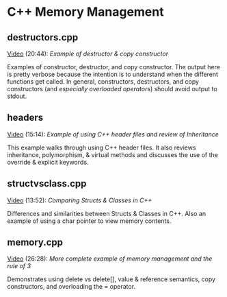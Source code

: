 # C++ Memory Management

## destructors.cpp

[Video](https://youtu.be/M48fMs8LAkg) (20:44): *Example of destructor & copy constructor*

Examples of constructor, destructor, and copy constructor.  The output here is pretty verbose because the intention is to understand when the different functions get called.  In general, constructors, destructors, and copy constructors (and *especially overloaded operators*) should avoid output to stdout.

## headers

[Video](https://youtu.be/JVFjEJidilE) (15:14): *Example of using C++ header files and review of Inheritance*

This example walks through using C++ header files.  It also reviews inheritance, polymorphism, & virtual methods and discusses the use of the override & explicit keywords.

## structvsclass.cpp

[Video](https://youtu.be/PyGxAl4sfK0) (13:52): *Comparing Structs & Classes in C++*

Differences and similarities between Structs & Classes in C++.  Also an example of using a char pointer to view memory contents.

## memory.cpp

[Video](https://youtu.be/rlAHJFy3zH4) (26:28): *More complete example of memory management and the rule of 3*  

Demonstrates using delete vs delete[], value & reference semantics, copy constructors, and overloading the = operator.  

